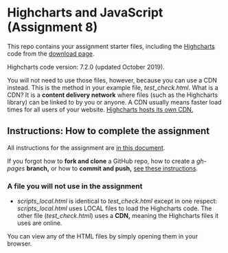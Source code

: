 # Highcharts and JavaScript (Assignment 8)

This repo contains your assignment starter files, including the [Highcharts](https://www.highcharts.com/blog/products/highcharts/) code from the [download page](https://www.highcharts.com/blog/download/).

Highcharts code version: 7.2.0 (updated October 2019).

You will not need to use those files, however, because you can use a CDN instead. This is the method in your example file, *test_check.html*. What is a CDN? It is a **content delivery network** where files (such as the Highcharts library) can be linked to by you or anyone. A CDN usually means faster load times for all users of your website. [Highcharts hosts its own CDN.](https://code.highcharts.com/)

## Instructions: How to complete the assignment

All instructions for the assignment are [in this document](http://bit.ly/mm-webapps8).

If you forgot how to **fork and clone** a GitHub repo, how to create a *gh-pages* **branch,** or how to **commit and push,** [see these instructions](https://github.com/macloo/github-howto-and-github-desktop).

### A file you will not use in the assignment

* *scripts_local.html* is identical to *test_check.html* except in one respect: *scripts_local.html* uses LOCAL files to load the Highcharts code. The other file (*test_check.html*) uses a **CDN,** meaning the Highcharts files it uses are online.

You can view any of the HTML files by simply opening them in your browser.

